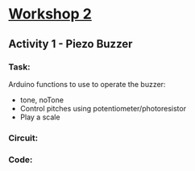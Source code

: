 # [Workshop 2](https://bmesbuildteamucla.github.io/Workshops/Workshop%203%20-%20Arduino%20Analog)

## Activity 1 - Piezo Buzzer

### Task:
Arduino functions to use to operate the buzzer:
* tone, noTone
* Control pitches using potentiometer/photoresistor
* Play a scale 

### Circuit:

### Code:
```C++

```
